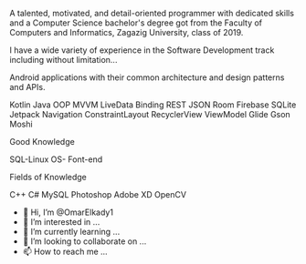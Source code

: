 A talented, motivated, and detail-oriented programmer with dedicated skills and a Computer Science bachelor's degree got
from the Faculty of Computers and Informatics, Zagazig University, class of 2019.

I have a wide variety of experience in the Software Development track including without limitation...

Android applications with their common architecture and design patterns and APIs.

Kotlin Java OOP MVVM LiveData Binding  REST JSON Room Firebase SQLite Jetpack Navigation ConstraintLayout RecyclerView ViewModel Glide Gson Moshi

Good Knowledge

SQL-Linux OS- Font-end 

Fields of Knowledge

C++ C# MySQL Photoshop Adobe XD OpenCV


- 👋 Hi, I’m @OmarElkady1
- 👀 I’m interested in ...
- 🌱 I’m currently learning ...
- 💞️ I’m looking to collaborate on ...
- 📫 How to reach me ...

<!---
OmarElkady1/OmarElkady1 is a ✨ special ✨ repository because its `README.md` (this file) appears on your GitHub profile.
You can click the Preview link to take a look at your changes.
--->
